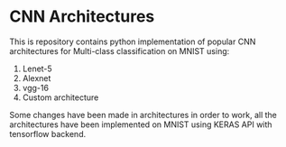 # CNN Architectures

This is repository contains python implementation of popular CNN architectures for Multi-class classification on MNIST using:

1. Lenet-5
2. Alexnet
3. vgg-16 
4. Custom architecture

Some changes have been made in architectures in order to work, all the architectures have been implemented on MNIST using KERAS API with tensorflow backend.
